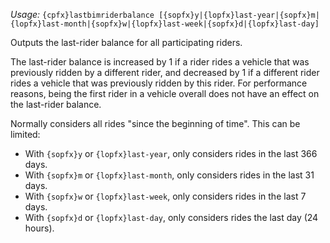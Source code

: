*Usage:* `{cpfx}lastbimriderbalance [{sopfx}y|{lopfx}last-year|{sopfx}m|{lopfx}last-month|{sopfx}w|{lopfx}last-week|{sopfx}d|{lopfx}last-day]`

Outputs the last-rider balance for all participating riders.

The last-rider balance is increased by 1 if a rider rides a vehicle that was previously ridden by a different rider, and decreased by 1 if a different rider rides a vehicle that was previously ridden by this rider. For performance reasons, being the first rider in a vehicle overall does not have an effect on the last-rider balance.

Normally considers all rides "since the beginning of time". This can be limited:
* With `{sopfx}y` or `{lopfx}last-year`, only considers rides in the last 366 days.
* With `{sopfx}m` or `{lopfx}last-month`, only considers rides in the last 31 days.
* With `{sopfx}w` or `{lopfx}last-week`, only considers rides in the last 7 days.
* With `{sopfx}d` or `{lopfx}last-day`, only considers rides the last day (24 hours).
